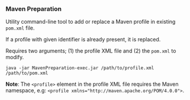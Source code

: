 ### Maven Preparation

Utility command-line tool to add or replace a Maven profile in existing `pom.xml` file.

If a profile with given identifier is already present, it is replaced.

Requires two arguments; (1) the profile XML file and (2) the `pom.xml` to modify.

```shell
java -jar MavenPreparation-exec.jar /path/to/profile.xml /path/to/pom.xml
```

**Note**: The `<profile>` element in the profile XML file requires the Maven namespace, e.g: `<profile xmlns="http://maven.apache.org/POM/4.0.0">`.
